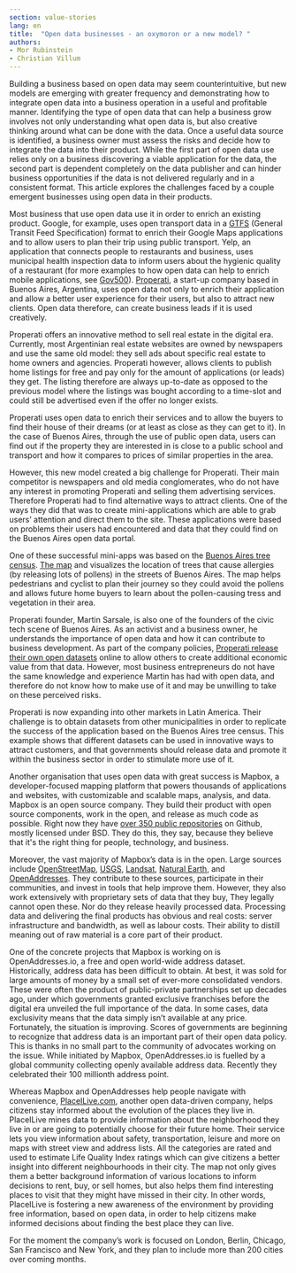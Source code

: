 ```yaml
---
section: value-stories
lang: en
title:  "Open data businesses - an oxymoron or a new model? "
authors:
- Mor Rubinstein
- Christian Villum
---
```


Building a business based on open data may seem counterintuitive, but new models are emerging with greater frequency and demonstrating how to integrate open data into a business operation in a useful and profitable manner. Identifying the type of open data that can help a business grow involves not only understanding what open data is, but also creative thinking around what can be done with the data. Once a useful data source is identified, a business owner must assess the risks and decide how to integrate the data into their product. While the first part of open data use relies only on a business discovering a viable application for the data, the second part is dependent completely on the data publisher and can hinder business opportunities if the data is not delivered regularly and in a consistent format. This article explores the challenges faced by a couple emergent businesses using open data in their products.

Most business that use open data use it in order to enrich an existing product. Google, for example, uses open transport data in a [GTFS](http://en.wikipedia.org/wiki/General_Transit_Feed_Specification) (General Transit Feed Specification) format to enrich their Google Maps applications and to allow users to plan their trip using public transport. Yelp, an application that connects people to restaurants and business, uses municipal health inspection data to inform users about the hygienic quality of a restaurant (for more examples to how open data can help to enrich mobile applications, see [Gov500](http://www.opendata500.com)). [Properati](http://properati.com), a start-up company based in Buenos Aires, Argentina, uses open data not only to enrich their application and allow a better user experience for their users, but also to  attract new clients. Open data therefore, can create business leads if it is used creatively.

Properati offers an innovative method to sell real estate in the digital era. Currently, most Argentinian real estate websites are owned by newspapers and use the same old model: they sell ads about specific real estate to home owners and agencies. Properati however, allows clients to publish home listings for free and pay only for the amount of applications (or leads) they get. The listing therefore are always up-to-date as opposed to the previous model where the listings was bought according to a time-slot and could still be advertised even if the offer no longer exists.

Properati uses open data to enrich their services and to allow the buyers to find their house of their dreams (or at least as close as they can get to it). In the case of Buenos Aires, through the use of public open data, users can find out if the property they are interested in is close to a public school and transport and how it compares to prices of similar properties in the area.

However, this new model created a big challenge for Properati. Their main competitor is newspapers and old media conglomerates, who do not have any interest in promoting Properati and selling them advertising services. Therefore Properati had to find alternative ways to attract clients. One of the ways they did that was to create mini-applications which are able to grab users’ attention and direct them to the site. These applications were based on problems their users had encountered and data that they could find on the Buenos Aires open data portal.

One of these successful mini-apps was based on the [Buenos Aires tree census](http://data.buenosaires.gob.ar/dataset/censo-arbolado). [The map](https://properati-blog.s3-us-west-2.amazonaws.com/AR/platanos/platanos.html?z=13&coords=-34.60982870255729,-58.44108581542969)  and visualizes the location of trees that cause allergies (by releasing lots of pollens) in the streets of Buenos Aires. The map helps pedestrians and cyclist to plan their journey so they could avoid the pollens and allows future home buyers to learn about the pollen-causing tress and vegetation in their area.

Properati founder, Martin Sarsale, is also one of the founders of the civic tech scene of Buenos Aires. As an activist and a business owner, he understands the importance of open data and how it can contribute to business development. As part of the company policies, [Properati release their own open datasets](http://www.properati.com.ar/data) online to allow others to create additional economic value from that data. However, most business entrepreneurs do not have the same knowledge and experience Martin has had with open data, and therefore do not know how to make use of it and may be unwilling to take on these perceived risks.

Properati is now expanding into other markets in Latin America. Their challenge is to obtain datasets from other municipalities in order to replicate the success of the application based on the Buenos Aires tree census. This example shows that different datasets can be used in innovative ways to attract customers, and that governments should release data and promote it within the business sector in order to stimulate more use of it.

Another organisation that uses open data with great success is Mapbox, a developer-focused mapping platform that powers thousands of applications and websites, with customizable and scalable maps, analysis, and data. Mapbox is an open source company. They build their product with open source components, work in the open, and release as much code as possible. Right now they have [over 350 public repositories](https://github.com/mapbox) on Github, mostly licensed under BSD. They do this, they say, because they believe that it's the right thing for people, technology, and business.

Moreover, the vast majority of Mapbox’s data is in the open. Large sources include [OpenStreetMap](http://www.openstreetmap.org/), [USGS](http://www.usgs.gov/), [Landsat](http://landsat.usgs.gov/), [Natural Earth](http://www.naturalearthdata.com/), and [OpenAddresses](http://openaddresses.io/). They contribute to these sources, participate in their communities, and invest in tools that help improve them.
However, they also work extensively with proprietary sets of data that they buy, They legally cannot open these. Nor do they release heavily processed data. Processing data and delivering the final products has obvious and real costs: server infrastructure and bandwidth, as well as labour costs. Their ability to distill meaning out of raw material is a core part of their product.

One of the concrete projects that Mapbox is working on is OpenAddresses.io, a free and open world-wide address dataset. Historically, address data has been difficult to obtain. At best, it was sold for large amounts of money by a small set of ever-more consolidated vendors. These were often the product of public-private partnerships set up decades ago, under which governments granted exclusive franchises before the digital era unveiled the full importance of the data. In some cases, data exclusivity means that the data simply isn’t available at any price.
Fortunately, the situation is improving. Scores of governments are beginning to recognize that address data is an important part of their open data policy. This is thanks in no small part to the community of advocates working on the issue. While initiated by Mapbox, OpenAddresses.io is fuelled by a global community collecting openly available address data. Recently they celebrated their 100 millionth address point.

Whereas Mapbox and OpenAddresses help people navigate with convenience, [PlaceILive.com](http://placeilive.com/), another open data-driven company, helps citizens stay informed about the evolution of the places they live in. PlaceILive mines data to provide information about the neighborhood they live in or are going to potentially choose for their future home. Their service lets you view information about safety, transportation, leisure and more on maps with street view and address lists. All the categories are rated and used to estimate Life Quality Index ratings which can give citizens a better insight into different neighbourhoods in their city. The map not only gives them a better background information of various locations to inform decisions to rent, buy, or sell homes, but also helps them find interesting places to visit that they might have missed in their city. In other words, PlaceILive is fostering a new awareness of the environment by providing free information, based on open data, in order to help citizens make informed decisions about finding the best place they can live.

For the moment the company’s work is focused on London, Berlin, Chicago, San Francisco and New York, and they plan to include more than 200 cities over coming months.
